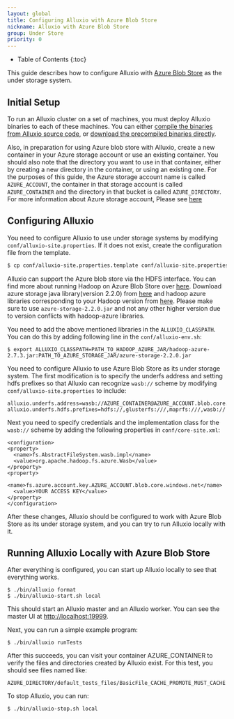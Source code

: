 ```yaml
---
layout: global
title: Configuring Alluxio with Azure Blob Store
nickname: Alluxio with Azure Blob Store
group: Under Store
priority: 0
---
```


* Table of Contents
{:toc}

This guide describes how to configure Alluxio with [Azure Blob Store](https://azure.microsoft.com/en-in/services/storage/blobs/) as the under storage system.

## Initial Setup

To run an Alluxio cluster on a set of machines, you must deploy Alluxio binaries to each of these machines. You can either [compile the binaries from Alluxio source code](Building-Alluxio-Master-Branch.html), or [download the precompiled binaries directly](Running-Alluxio-Locally.html).

Also, in preparation for using Azure blob store with Alluxio, create a new container in your Azure storage account or use an existing
container. You should also note that the directory you want to use in that container, either by creating a new directory in the
container, or using an existing one. For the purposes of this guide, the Azure storage account name is called `AZURE_ACCOUNT`, the
container in that storage account is called `AZURE_CONTAINER` and the directory in that bucket is called `AZURE_DIRECTORY`. For more
information about Azure storage account, Please see [here](https://docs.microsoft.com/en-us/azure/storage/storage-create-storage-account)

## Configuring Alluxio

You need to configure Alluxio to use under storage systems by modifying
`conf/alluxio-site.properties`. If it does not exist, create the configuration file from the
template.

```bash
$ cp conf/alluxio-site.properties.template conf/alluxio-site.properties
```

Alluxio can support the Azure blob store via the HDFS interface. You can find more about running Hadoop on Azure Blob Store over [here](http://hadoop.apache.org/docs/r2.7.1/hadoop-azure/index.html).
Download azure storage java library(version 2.2.0) from [here](https://mvnrepository.com/artifact/com.microsoft.azure/azure-storage) and hadoop azure libraries corresponding to your Hadoop version from [here](https://mvnrepository.com/artifact/org.apache.hadoop/hadoop-azure). Please make sure to use `azure-storage-2.2.0.jar` and not any other higher version due to version conflicts with hadoop-azure libraries.

You need to add the above mentioned libraries in the `ALLUXIO_CLASSPATH`. You can do this by adding following line in the `conf/alluxio-env.sh`:
```
$ export ALLUXIO_CLASSPATH=PATH_TO_HADOOP_AZURE_JAR/hadoop-azure-2.7.3.jar:PATH_TO_AZURE_STORAGE_JAR/azure-storage-2.2.0.jar
```

You need to configure Alluxio to use Azure Blob Store as its under storage system. The first modification is to specify the underfs address and setting hdfs prefixes so that Alluxio can recognize `wasb://` scheme by modifying `conf/alluxio-site.properties` to include:

```
alluxio.underfs.address=wasb://AZURE_CONTAINER@AZURE_ACCOUNT.blob.core.windows.net/AZURE_DIRECTORY/
alluxio.underfs.hdfs.prefixes=hdfs://,glusterfs:///,maprfs:///,wasb://
```

Next you need to specify credentials and the implementation class for the `wasb://` scheme by adding the following properties in `conf/core-site.xml`:
```
<configuration>
<property>
  <name>fs.AbstractFileSystem.wasb.impl</name>
  <value>org.apache.hadoop.fs.azure.Wasb</value>
</property>
<property>
  <name>fs.azure.account.key.AZURE_ACCOUNT.blob.core.windows.net</name>
  <value>YOUR ACCESS KEY</value>
</property>
</configuration>
```

After these changes, Alluxio should be configured to work with Azure Blob Store as its under storage system, and you can try to run Alluxio locally with it.

## Running Alluxio Locally with Azure Blob Store

After everything is configured, you can start up Alluxio locally to see that everything works.

```
$ ./bin/alluxio format
$ ./bin/alluxio-start.sh local
```

This should start an Alluxio master and an Alluxio worker. You can see the master UI at [http://localhost:19999](http://localhost:19999).

Next, you can run a simple example program:

```
$ ./bin/alluxio runTests
```

After this succeeds, you can visit your container AZURE_CONTAINER to verify the files and directories created by Alluxio exist. For this test, you should see files named like:

```
AZURE_DIRECTORY/default_tests_files/BasicFile_CACHE_PROMOTE_MUST_CACHE
```

To stop Alluxio, you can run:

```
$ ./bin/alluxio-stop.sh local
```
